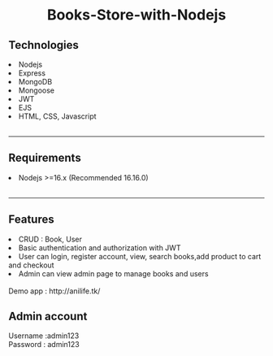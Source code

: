 <div></div>
<h1 align='center'>Books-Store-with-Nodejs</h1>

<h2>Technologies</h2>
<li>Nodejs</li>
<li>Express</li>
<li>MongoDB</li>
<li>Mongoose</li>
<li>JWT</li>
<li>EJS</li>
<li>HTML, CSS, Javascript</li>
<br><hr>
<h2>Requirements</h2>
<li>Nodejs >=16.x (Recommended 16.16.0)</li>
<br><hr>
<h2>Features</h2>
<li>CRUD : Book, User</li>
<li>Basic authentication and authorization with JWT</li>
<li>User can login, register account, view, search books,add product to cart and checkout</li>
<li>Admin can view admin page to manage books and users</li>

<br>
Demo app : http://anilife.tk/

<h2> Admin account </h2>
Username :admin123 
<br>
Password : admin123
